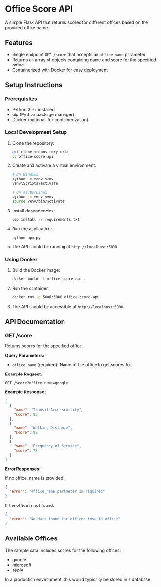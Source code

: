 # Office Score API

A simple Flask API that returns scores for different offices based on the provided office name.

## Features

- Single endpoint `GET /score` that accepts an `office_name` parameter
- Returns an array of objects containing name and score for the specified office
- Containerized with Docker for easy deployment

## Setup Instructions

### Prerequisites

- Python 3.9+ installed
- pip (Python package manager)
- Docker (optional, for containerization)

### Local Development Setup

1. Clone the repository:
   ```bash
   git clone <repository-url>
   cd office-score-api
   ```

2. Create and activate a virtual environment:
   ```bash
   # On Windows
   python -m venv venv
   venv\Scripts\activate

   # On macOS/Linux
   python -m venv venv
   source venv/bin/activate
   ```

3. Install dependencies:
   ```bash
   pip install -r requirements.txt
   ```

4. Run the application:
   ```bash
   python app.py
   ```

5. The API should be running at `http://localhost:5000`

### Using Docker

1. Build the Docker image:
   ```bash
   docker build -t office-score-api .
   ```

2. Run the container:
   ```bash
   docker run -p 5000:5000 office-score-api
   ```

3. The API should be accessible at `http://localhost:5000`

## API Documentation

### GET /score

Returns scores for the specified office.

**Query Parameters:**
- `office_name` (required): Name of the office to get scores for.

**Example Request:**
```
GET /score?office_name=google
```

**Example Response:**
```json
[
  {
    "name": "Transit Accessibility",
    "score": 85
  },
  {
    "name": "Walking Distance",
    "score": 92
  },
  {
    "name": "Frequency of Service",
    "score": 78
  }
]
```

**Error Responses:**

If no office_name is provided:
```json
{
  "error": "office_name parameter is required"
}
```

If the office is not found:
```json
{
  "error": "No data found for office: invalid_office"
}
```

## Available Offices

The sample data includes scores for the following offices:
- google
- microsoft
- apple

In a production environment, this would typically be stored in a database. 